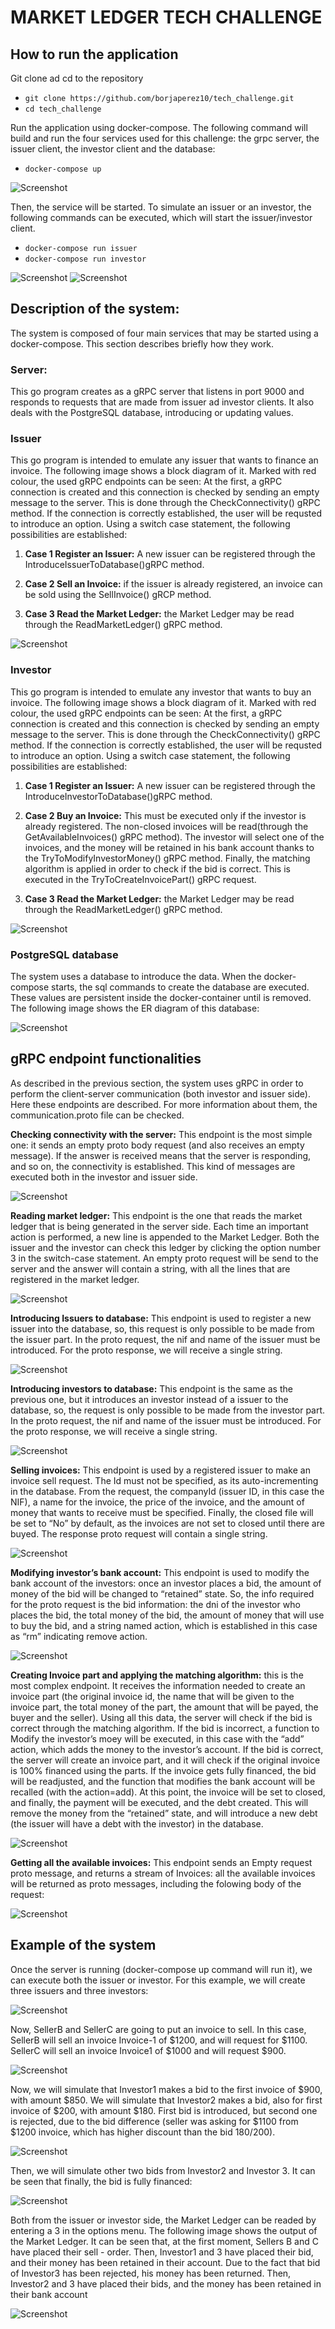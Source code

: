 # MARKET LEDGER TECH CHALLENGE

## How to run the application

Git clone ad cd to the repository

- `git clone https://github.com/borjaperez10/tech_challenge.git`
- `cd tech_challenge`

Run the application using docker-compose. The following command will build and run the four services used for this challenge: the grpc server, the issuer client, the investor client and the database:

- `docker-compose up`

![Screenshot](imagesformd/compose_up.png)

Then, the service will be started. To simulate an issuer or an investor, the following commands can be executed, which will start the issuer/investor client.

- `docker-compose run issuer`
- `docker-compose run investor`

![Screenshot](imagesformd/compose_run_issuer.png)    ![Screenshot](imagesformd/compose_run_investor.png)


## Description of the system:


The system is composed of four main services that may be started  using a docker-compose. This section describes briefly how they work.
### Server:
This go program creates as a  gRPC server that listens in port 9000 and responds to requests that are made from issuer ad investor clients. It also deals with the PostgreSQL database, introducing or updating values.  
### Issuer
This go program is intended to emulate any issuer that wants to finance an invoice. The following image shows a block diagram of it. Marked with red colour, the used gRPC endpoints can be seen:
At the first, a gRPC connection is created and this connection is checked by sending an empty message to the server. This is done through the CheckConnectivity() gRPC method. If the connection is correctly established, the user will be requsted to introduce an option. Using a switch case statement, the following possibilities are established:

1. **Case 1 Register an Issuer:** A new issuer can be registered through the IntroduceIssuerToDatabase()gRPC method.

2. **Case 2 Sell an Invoice:** if the issuer is already registered, an invoice can be sold using the SellInvoice() gRCP method.

3. **Case 3 Read the Market Ledger:** the Market Ledger may be read through the ReadMarketLedger() gRPC method. 

![Screenshot](imagesformd/issuer.png)


### Investor
This go program is intended to emulate any investor that wants to buy an invoice. The following image shows a block diagram of it. Marked with red colour, the used gRPC endpoints can be seen: 
At the first, a gRPC connection is created and this connection is checked by sending an empty message to the server. This is done through the CheckConnectivity() gRPC method. If the connection is correctly established, the user will be requsted to introduce an option. Using a switch case statement, the following possibilities are established:

1. **Case 1 Register an Issuer:** A new issuer can be registered through the IntroduceInvestorToDatabase()gRPC method.

2. **Case 2 Buy an Invoice:** This must be executed only if the investor is already registered. The non-closed invoices will be read(through the GetAvailableInvoices() gRPC method). The investor will select one of the invoices, and the money will be retained in his bank account thanks to the TryToModifyInvestorMoney() gRPC method. Finally, the matching algorithm is applied in order to check if the bid is correct. This is executed in the TryToCreateInvoicePart() gRPC request.

3. **Case 3 Read the Market Ledger:** the Market Ledger may be read through the ReadMarketLedger() gRPC method.

![Screenshot](imagesformd/investor.png)


### PostgreSQL database
The system uses a database to introduce the data. When the docker-compose starts, the sql commands to create the database are executed. These values are persistent inside the docker-container until is removed. The following image shows the ER diagram of this database: 

![Screenshot](imagesformd/postgredb.png)


## gRPC endpoint functionalities

As described in the previous section, the system uses gRPC in order to perform the client-server communication (both investor and issuer side). Here these endpoints are described. For more information about them, the communication.proto file can be checked. 

**Checking connectivity with the server:** This endpoint is the most simple one: it sends an empty proto body request (and also receives an empty message). If the answer is received means that the server is responding, and so on, the connectivity is established. This kind of messages are executed both in the investor and issuer side.  

![Screenshot](imagesformd/checkConnectivity.png)

**Reading market ledger:** This endpoint is the one that reads the market ledger that is being generated in the server side. Each time an important action is performed, a new line is appended to the Market Ledger. Both the issuer and the investor can check this ledger by clicking the option number 3 in the switch-case statement. An empty proto request will be send to the server and the answer will contain a string, with all the lines that are registered in the market ledger.  

![Screenshot](imagesformd/ReadLedger.png)
 
**Introducing Issuers to database:** This endpoint is used to register a new issuer into the database, so, this request is only possible to be made from the issuer part. In the proto request, the nif and name of the issuer must be introduced. For the proto response, we will receive a single string. 
 
 ![Screenshot](imagesformd/introIssuer.png)
 
**Introducing investors to database:** This endpoint is the same as the previous one, but it introduces an investor instead of a issuer to the database, so, the request is only possible to be made from the investor part. In the proto request, the nif and name of the issuer must be introduced. For the proto response, we will receive a single string. 
 
 ![Screenshot](imagesformd/introInvestor.png)
 
**Selling invoices:** This endpoint is used by a registered issuer to make an invoice sell request. The Id must not be specified, as its auto-incrementing in the database. From the request, the companyId (issuer ID, in this case the NIF), a name for the invoice, the price of the invoice, and the amount of money that wants to receive must be specified. Finally, the closed file will be set to “No”  by default, as the invoices are not set to  closed until there are buyed. The response proto request will contain a single string.
  
 ![Screenshot](imagesformd/sellInvoice.png)

**Modifying investor’s bank account:** This endpoint is used to modify the bank account of the investors: once an investor places a bid, the amount of money of the bid will be changed to “retained” state. So, the info required for the proto request is the bid information: the dni of the investor who places the bid, the total money of the bid, the amount of money that will use to buy the bid, and a string named action, which is established in this case as “rm” indicating remove action. 

![Screenshot](imagesformd/modifyAccount.png)

**Creating Invoice part and applying the matching algorithm:**  this is the most complex endpoint. It receives the information needed to create an invoice part (the original invoice id, the name that will be given to the invoice part, the total money of the part, the amount that will be payed, the buyer and the seller). Using all this data, the server will check if the bid is correct through the matching algorithm. If the bid is incorrect, a function to Modify the investor’s moey will be executed, in this case with the “add” action, which adds the money to the investor’s account. If the bid is correct, the server will create an invoice part, and it will check if the original invoice is 100% financed using the parts. If the invoice gets fully financed, the bid will be readjusted, and the function that modifies the bank account will be recalled (with the action=add). 
At this point, the invoice will be set to closed, and finally, the payment will be executed, and the debt created. This will remove the money from the “retained” state, and will introduce a new debt (the issuer will have a debt with the investor) in the database. 

![Screenshot](imagesformd/matchingAlg.png)
 
**Getting all the available invoices:** This endpoint sends an Empty request proto message, and returns a stream of Invoices: all the available invoices will be returned as proto messages, including the folowing body of the request:

![Screenshot](imagesformd/getInvoices.png)


## Example of the system

Once the server is running (docker-compose up command will run it), we can execute both the issuer or investor. For this example, we will create three issuers and three investors:

![Screenshot](imagesformd/register.png)

Now, SellerB and SellerC are going to put an invoice to sell. In this case, SellerB will sell an invoice Invoice-1 of $1200, and will request for $1100. SellerC will sell an invoice Invoice1 of $1000 and will request $900.

![Screenshot](imagesformd/sellinv.png)

Now, we will simulate that Investor1 makes a bid to the first invoice of $900, with amount $850. We will simulate that Investor2 makes a bid, also for first invoice of $200, with amount $180. First bid is introduced, but second one is rejected, due to the bid difference (seller was asking for $1100 from $1200 invoice, which has higher discount than the bid $180/$200). 

![Screenshot](imagesformd/inv1.png)

Then, we will simulate other two bids from Investor2 and Investor 3. It can be seen that finally, the bid is fully financed:

![Screenshot](imagesformd/inv2.png)

Both from the issuer or investor side, the Market Ledger can be readed by entering a 3 in the options menu. The following image shows the output of the Market Ledger. It can be seen that, at the first moment, Sellers B and C have placed their sell - order. Then, Investor1 and 3 have placed their bid, and their money has been retained in their account. Due to the fact that bid of Investor3 has been rejected, his money has been returned. Then, Investor2 and 3 have placed their bids, and the money has been retained in their bank account  

![Screenshot](imagesformd/inv3.png)

